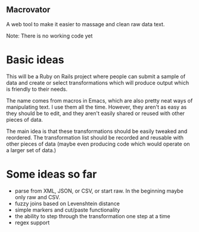 ## Macrovator
A web tool to make it easier to massage and clean raw data text.

Note: There is no working code yet

# Basic ideas
This will be a Ruby on Rails project where people can submit a sample of data and create or select transformations which will produce output which is friendly to their needs.

The name comes from macros in Emacs, which are also pretty neat ways of manipulating text. I use them all the time. However, they aren't as easy as they should be to edit, and they aren't easily shared or reused with other pieces of data.

The main idea is that these transformations should be easily tweaked and reordered. The transformation list should be recorded and reusable with other pieces of data (maybe even producing code which would operate on a larger set of data.)

# Some ideas so far

* parse from XML, JSON, or CSV, or start raw. In the beginning maybe only raw and CSV.
* fuzzy joins based on Levenshtein distance
* simple markers and cut/paste functionality
* the ability to step through the transformation one step at a time
* regex support





